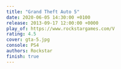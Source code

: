 ```yaml
---
title: "Grand Theft Auto 5"
date: 2020-06-05 14:30:00 +0100
release: 2013-09-17 12:00:00 +0000
play_of: https://www.rockstargames.com/V
rating: 4.5
cover: gta-5.jpg
console: PS4
authors: Rockstar
finish: true
---
```

